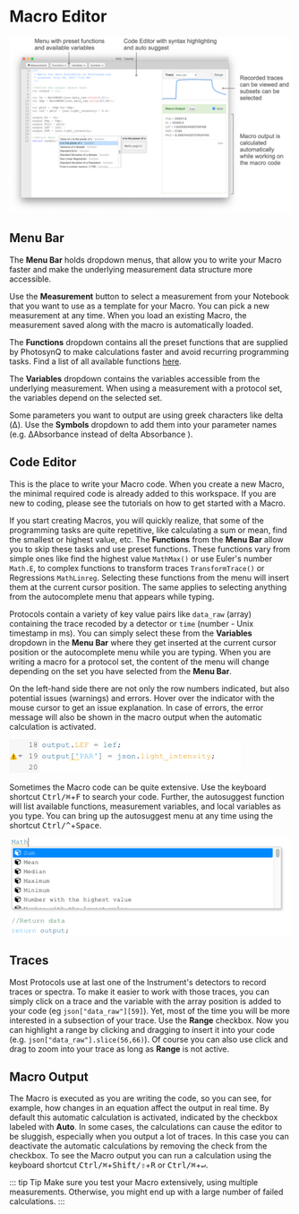 # Macro Editor

![The Macro Editor Window](./images/macro-editor.png)

## Menu Bar

The **Menu Bar** holds dropdown menus, that allow you to write your Macro faster and make the underlying measurement data structure more accessible.

Use the **Measurement** button to select a measurement from your Notebook that you want to use as a template for your Macro. You can pick a new measurement at any time. When you load an existing Macro, the measurement saved along with the macro is automatically loaded.

The **Functions** dropdown contains all the preset functions that are supplied by PhotosynQ to make calculations faster and avoid recurring programming tasks. Find a list of all available functions [here](../macros/provided-functions.md).

The **Variables** dropdown contains the variables accessible from the underlying measurement. When using a measurement with a protocol set, the variables depend on the selected set.

Some parameters you want to output are using greek characters like delta (Δ). Use the **Symbols** dropdown to add them into your parameter names (e.g. ΔAbsorbance instead of delta Absorbance ).

## Code Editor

This is the place to write your Macro code. When you create a new Macro, the minimal required code is already added to this workspace. If you are new to coding, please see the tutorials on how to get started with a Macro.

If you start creating Macros, you will quickly realize, that some of the programming tasks are quite repetitive, like calculating a sum or mean, find the smallest or highest value, etc. The **Functions** from the **Menu Bar** allow you to skip these tasks and use preset functions. These functions vary from simple ones like find the highest value `MathMax()` or use Euler's number `Math.E`, to complex functions to transform traces `TransformTrace()` or Regressions `MathLinreg`. Selecting these functions from the menu will insert them at the current cursor position. The same applies to selecting anything from the autocomplete menu that appears while typing.

Protocols contain a variety of key value pairs like `data_raw` (array) containing the trace recoded by a detector or `time` (number - Unix timestamp in ms). You can simply select these from the **Variables** dropdown in the **Menu Bar** where they get inserted at the current cursor position or the autocomplete menu while you are typing. When you are writing a macro for a protocol set, the content of the menu will change depending on the set you have selected from the **Menu Bar**.

On the left-hand side there are not only the row numbers indicated, but also potential issues (warnings) and errors. Hover over the indicator with the mouse cursor to get an issue explanation. In case of errors, the error message will also be shown in the macro output when the automatic calculation is activated.

![Warning about a potential issue in the code](./images/macro-editor-warning.png)

Sometimes the Macro code can be quite extensive. Use the keyboard shortcut <kbd>Ctrl/⌘</kbd>+<kbd>F</kbd> to search your code. Further, the autosuggest function will list available functions, measurement variables, and local variables as you type. You can bring up the autosuggest menu at any time using the shortcut <kbd>Ctrl/^</kbd>+<kbd>Space</kbd>.

![While typing available variables and functions are autosuggested.](./images/macro-editor-autosuggest.png)

## Traces

Most Protocols use at last one of the Instrument's detectors to record traces or spectra. To make it easier to work with those traces, you can simply click on a trace and the variable with the array position is added to your code (eg `json["data_raw"][59]`). Yet, most of the time you will be more interested in a subsection of your trace. Use the **Range** checkbox. Now you can highlight a range by clicking and dragging to insert it into your code (e.g. `json["data_raw"].slice(56,66)`). Of course you can also use click and drag to zoom into your trace as long as **Range** is not active.

## Macro Output

The Macro is executed as you are writing the code, so you can see, for example, how changes in an equation affect the output in real time. By default this automatic calculation is activated, indicated by the checkbox labeled with **Auto**. In some cases, the calculations can cause the editor to be sluggish, especially when you output a lot of traces. In this case you can deactivate the automatic calculations by removing the check from the checkbox. To see the Macro output you can run a calculation using the keyboard shortcut <kbd>Ctrl/⌘</kbd>+<kbd>Shift/⇧</kbd>+<kbd>R</kbd> or <kbd>Ctrl/⌘</kbd>+<kbd>↵</kbd>.

::: tip Tip
Make sure you test your Macro extensively, using multiple measurements. Otherwise, you might end up with a large number of failed calculations.
:::
